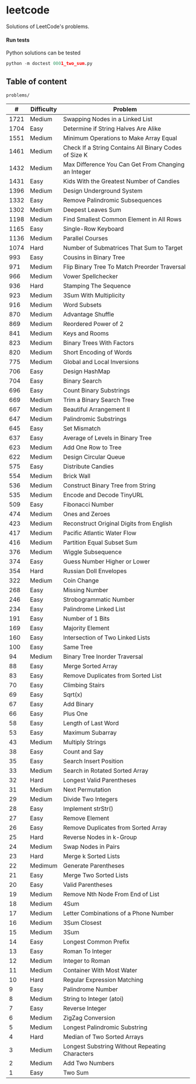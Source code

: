 # leetcode

Solutions of LeetCode's problems.

#### Run tests

Python solutions can be tested

```python
python -m doctest 0001_two_sum.py
```

## Table of content

`problems/`

|    # | Difficulty | Problem                                               |
| ---- | ---------- | ----------------------------------------------------- |
| 1721 | Medium     | Swapping Nodes in a Linked List                       |
| 1704 | Easy       | Determine if String Halves Are Alike                  |
| 1551 | Medium     | Minimum Operations to Make Array Equal                |
| 1461 | Medium     | Check If a String Contains All Binary Codes of Size K |
| 1432 | Medium     | Max Difference You Can Get From Changing an Integer   |
| 1431 | Easy       | Kids With the Greatest Number of Candies              |
| 1396 | Medium     | Design Underground System                             |
| 1332 | Easy       | Remove Palindromic Subsequences                       |
| 1302 | Medium     | Deepest Leaves Sum                                    |
| 1198 | Medium     | Find Smallest Common Element in All Rows              |
| 1165 | Easy       | Single-Row Keyboard                                   |
| 1136 | Medium     | Parallel Courses                                      |
| 1074 | Hard       | Number of Submatrices That Sum to Target              |
|  993 | Easy       | Cousins in Binary Tree                                |
|  971 | Medium     | Flip Binary Tree To Match Preorder Traversal          |
|  966 | Medium     | Vower Spellchecker                                    |
|  936 | Hard       | Stamping The Sequence                                 |
|  923 | Medium     | 3Sum With Multiplicity                                |
|  916 | Medium     | Word Subsets                                          |
|  870 | Medium     | Advantage Shuffle                                     |
|  869 | Medium     | Reordered Power of 2                                  |
|  841 | Medium     | Keys and Rooms                                        |
|  823 | Medium     | Binary Trees With Factors                             |
|  820 | Medium     | Short Encoding of Words                               |
|  775 | Medium     | Global and Local Inversions                           |
|  706 | Easy       | Design HashMap                                        |
|  704 | Easy       | Binary Search                                         |
|  696 | Easy       | Count Binary Substrings                               |
|  669 | Medium     | Trim a Binary Search Tree                             |
|  667 | Medium     | Beautiful Arrangement II                              |
|  647 | Medium     | Palindromic Substrings                                |
|  645 | Easy       | Set Mismatch                                          |
|  637 | Easy       | Average of Levels in Binary Tree                      |
|  623 | Medium     | Add One Row to Tree                                   |
|  622 | Medium     | Design Circular Queue                                 |
|  575 | Easy       | Distribute Candies                                    |
|  554 | Medium     | Brick Wall                                            |
|  536 | Medium     | Construct Binary Tree from String                     |
|  535 | Medium     | Encode and Decode TinyURL                             |
|  509 | Easy       | Fibonacci Number                                      |
|  474 | Medium     | Ones and Zeroes                                       |
|  423 | Medium     | Reconstruct Original Digits from English              |
|  417 | Medium     | Pacific Atlantic Water Flow                           |
|  416 | Medium     | Partition Equal Subset Sum                            |
|  376 | Medium     | Wiggle Subsequence                                    |
|  374 | Easy       | Guess Number Higher or Lower                          |
|  354 | Hard       | Russian Doll Envelopes                                |
|  322 | Medium     | Coin Change                                           |
|  268 | Easy       | Missing Number                                        |
|  246 | Easy       | Strobogrammatic Number                                |
|  234 | Easy       | Palindrome Linked List                                |
|  191 | Easy       | Number of 1 Bits                                      |
|  169 | Easy       | Majority Element                                      |
|  160 | Easy       | Intersection of Two Linked Lists                      |
|  100 | Easy       | Same Tree                                             |
|   94 | Medium     | Binary Tree Inorder Traversal                         |
|   88 | Easy       | Merge Sorted Array                                    |
|   83 | Easy       | Remove Duplicates from Sorted List                    |
|   70 | Easy       | Climbing Stairs                                       |
|   69 | Easy       | Sqrt(x)                                               |
|   67 | Easy       | Add Binary                                            |
|   66 | Easy       | Plus One                                              |
|   58 | Easy       | Length of Last Word                                   |
|   53 | Easy       | Maximum Subarray                                      |
|   43 | Medium     | Multiply Strings                                      |
|   38 | Easy       | Count and Say                                         |
|   35 | Easy       | Search Insert Position                                |
|   33 | Medium     | Search in Rotated Sorted Array                        |
|   32 | Hard       | Longest Valid Parentheses                             |
|   31 | Medium     | Next Permutation                                      |
|   29 | Medium     | Divide Two Integers                                   |
|   28 | Easy       | Implement strStr()                                    |
|   27 | Easy       | Remove Element                                        |
|   26 | Easy       | Remove Duplicates from Sorted Array                   |
|   25 | Hard       | Reverse Nodes in k-Group                              |
|   24 | Medium     | Swap Nodes in Pairs                                   |
|   23 | Hard       | Merge k Sorted Lists                                  |
|   22 | Medimum    | Generate Parentheses                                  |
|   21 | Easy       | Merge Two Sorted Lists                                |
|   20 | Easy       | Valid Parentheses                                     |
|   19 | Medium     | Remove Nth Node From End of List                      |
|   18 | Medium     | 4Sum                                                  |
|   17 | Medium     | Letter Combinations of a Phone Number                 |
|   16 | Medium     | 3Sum Closest                                          |
|   15 | Medium     | 3Sum                                                  |
|   14 | Easy       | Longest Common Prefix                                 |
|   13 | Easy       | Roman To Integer                                      |
|   12 | Medium     | Integer to Roman                                      |
|   11 | Medium     | Container With Most Water                             |
|   10 | Hard       | Regular Expression Matching                           |
|    9 | Easy       | Palindrome Number                                     |
|    8 | Medium     | String to Integer (atoi)                              |
|    7 | Easy       | Reverse Integer                                       |
|    6 | Medium     | ZigZag Conversion                                     |
|    5 | Medium     | Longest Palindromic Substring                         |
|    4 | Hard       | Median of Two Sorted Arrays                           |
|    3 | Medium     | Longest Substring Without Repeating Characters        |
|    2 | Medium     | Add Two Numbers                                       |
|    1 | Easy       | Two Sum                                               |

